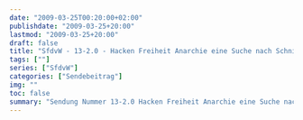 ```yaml
---
date: "2009-03-25T00:20:00+02:00"
publishdate: "2009-03-25+20:00"
lastmod: "2009-03-25+20:00"
draft: false
title: "SfdvW - 13-2.0 - Hacken Freiheit Anarchie eine Suche nach Schnittstellen"
tags: [""]
series: ["SfdvW"]
categories: ["Sendebeitrag"]
img: ""
toc: false
summary: "Sendung Nummer 13-2.0 Hacken Freiheit Anarchie eine Suche nach Schnittstellen"
---
```


<div id="example"></div>
<script src="https://cdn.podlove.org/web-player/embed.js"></script>
<script>
  podlovePlayer('#example', '/blog/sfdvw13-2.0.json');
</script>
